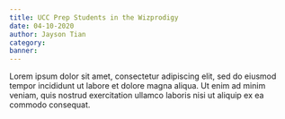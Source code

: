 ```yaml
---
title: UCC Prep Students in the Wizprodigy
date: 04-10-2020
author: Jayson Tian
category:
banner: 
---
```


Lorem ipsum dolor sit amet, consectetur adipiscing elit, sed do eiusmod tempor incididunt ut labore et dolore magna aliqua. Ut enim ad minim veniam, quis nostrud exercitation ullamco laboris nisi ut aliquip ex ea commodo consequat.